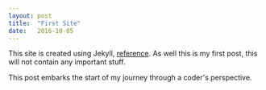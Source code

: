 ```yaml
---
layout: post
title:  "First Site"
date:   2016-10-05
---
```


This site is created using Jekyll, [reference](http://jekyllrb.com). As well this is my first post, this will not contain any important stuff.

This post embarks the start of my journey through a coder's perspective.
